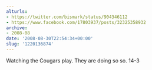 ```yaml
---
alturls:
- https://twitter.com/bismark/status/904346112
- https://www.facebook.com/17803937/posts/32325358932
archive:
- 2008-08
date: '2008-08-30T22:54:34+00:00'
slug: '1220136874'
---
```


Watching the Cougars play. They are doing so so.  14-3

